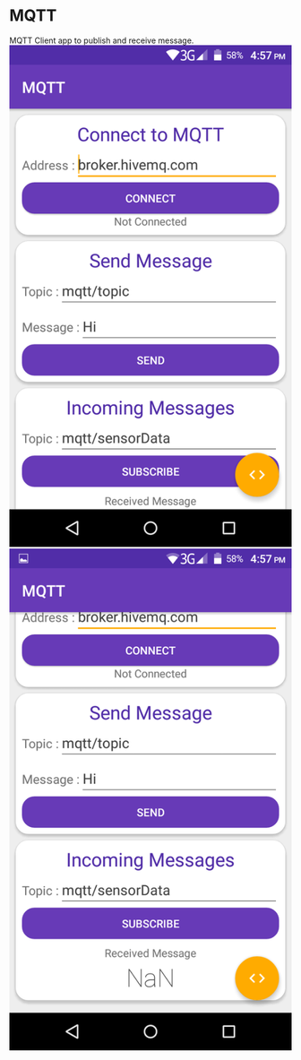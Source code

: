 # MQTT
MQTT Client app to publish and receive message.
![alt text](https://github.com/AtickFaisal/MQTT/blob/master/app/Screenshot_2018-04-03-16-57-04.png) </br>
![alt text](https://github.com/AtickFaisal/MQTT/blob/master/app/Screenshot_2018-04-03-16-57-13.png)
